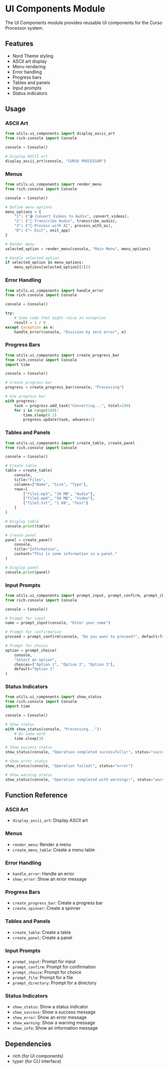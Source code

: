 # UI Components Module

The UI Components module provides reusable UI components for the Curso Processor system.

## Features

- Nord Theme styling
- ASCII art display
- Menu rendering
- Error handling
- Progress bars
- Tables and panels
- Input prompts
- Status indicators

## Usage

### ASCII Art

```python
from utils.ui_components import display_ascii_art
from rich.console import Console

console = Console()

# Display ASCII art
display_ascii_art(console, "CURSO PROCESSOR")
```

### Menus

```python
from utils.ui_components import render_menu
from rich.console import Console

console = Console()

# Define menu options
menu_options = {
    "1": ("🎬 Convert Videos to Audio", convert_videos),
    "2": ("📝 Transcribe Audio", transcribe_audio),
    "3": ("🤖 Process with AI", process_with_ai),
    "0": ("← Exit", exit_app)
}

# Render menu
selected_option = render_menu(console, "Main Menu", menu_options)

# Handle selected option
if selected_option in menu_options:
    menu_options[selected_option][1]()
```

### Error Handling

```python
from utils.ui_components import handle_error
from rich.console import Console

console = Console()

try:
    # Some code that might raise an exception
    result = 1 / 0
except Exception as e:
    handle_error(console, "Division by zero error", e)
```

### Progress Bars

```python
from utils.ui_components import create_progress_bar
from rich.console import Console
import time

console = Console()

# Create progress bar
progress = create_progress_bar(console, "Processing")

# Use progress bar
with progress:
    task = progress.add_task("Converting...", total=100)
    for i in range(100):
        time.sleep(0.1)
        progress.update(task, advance=1)
```

### Tables and Panels

```python
from utils.ui_components import create_table, create_panel
from rich.console import Console

console = Console()

# Create table
table = create_table(
    console,
    title="Files",
    columns=["Name", "Size", "Type"],
    rows=[
        ["file1.mp3", "10 MB", "Audio"],
        ["file2.mp4", "50 MB", "Video"],
        ["file3.txt", "1 KB", "Text"]
    ]
)

# Display table
console.print(table)

# Create panel
panel = create_panel(
    console,
    title="Information",
    content="This is some information in a panel."
)

# Display panel
console.print(panel)
```

### Input Prompts

```python
from utils.ui_components import prompt_input, prompt_confirm, prompt_choice
from rich.console import Console

console = Console()

# Prompt for input
name = prompt_input(console, "Enter your name")

# Prompt for confirmation
proceed = prompt_confirm(console, "Do you want to proceed?", default=True)

# Prompt for choice
option = prompt_choice(
    console,
    "Select an option",
    choices=["Option 1", "Option 2", "Option 3"],
    default="Option 1"
)
```

### Status Indicators

```python
from utils.ui_components import show_status
from rich.console import Console
import time

console = Console()

# Show status
with show_status(console, "Processing..."):
    # Do some work
    time.sleep(3)

# Show success status
show_status(console, "Operation completed successfully!", status="success")

# Show error status
show_status(console, "Operation failed!", status="error")

# Show warning status
show_status(console, "Operation completed with warnings!", status="warning")
```

## Function Reference

### ASCII Art

- `display_ascii_art`: Display ASCII art

### Menus

- `render_menu`: Render a menu
- `create_menu_table`: Create a menu table

### Error Handling

- `handle_error`: Handle an error
- `show_error`: Show an error message

### Progress Bars

- `create_progress_bar`: Create a progress bar
- `create_spinner`: Create a spinner

### Tables and Panels

- `create_table`: Create a table
- `create_panel`: Create a panel

### Input Prompts

- `prompt_input`: Prompt for input
- `prompt_confirm`: Prompt for confirmation
- `prompt_choice`: Prompt for choice
- `prompt_file`: Prompt for a file
- `prompt_directory`: Prompt for a directory

### Status Indicators

- `show_status`: Show a status indicator
- `show_success`: Show a success message
- `show_error`: Show an error message
- `show_warning`: Show a warning message
- `show_info`: Show an information message

## Dependencies

- rich (for UI components)
- typer (for CLI interface)